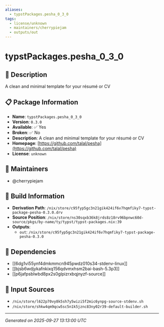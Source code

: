 ```yaml
---
aliases:
  - typstPackages.pesha_0_3_0
tags:
  - license/unknown
  - maintainers/cherrypiejam
  - outputs/out
---
```


# typstPackages.pesha_0_3_0

## 📝 Description

A clean and minimal template for your résumé or CV

## 📋 Package Information

- **Name**: `typstPackages.pesha_0_3_0`
- **Version**: `0.3.0`
- **Available**: ✅ Yes
- **Broken**: ✅ No
- **Description**: A clean and minimal template for your résumé or CV
- **Homepage**: [https://github.com/talal/pesha](https://github.com/talal/pesha)
- **License**: `unknown`
## 👥 Maintainers

- @cherrypiejam


## 🔧 Build Information

- **Derivation Path**: `/nix/store/c95fyp5gc3n21gik424if6v7hqmfiky7-typst-package-pesha-0.3.0.drv`
- **Source Position**: `/nix/store/ns30sqxb36k8jrds8z18rv96bpnwc60d-source/pkgs/by-name/ty/typst/typst-packages.nix:39`
- **Outputs**:
  - `out`:  `/nix/store/c95fyp5gc3n21gik424if6v7hqmfiky7-typst-package-pesha-0.3.0`

## 🔗 Dependencies

- [[6dg1vi55ynf4dmkmmcn945pwdz010s34-stdenv-linux]]
- [[bjsb6wdjykafnkixq156qdvmxhsm2bai-bash-5.3p3]]
- [[p6jafpsblwbd8px2s0glpizrxbqjnyzf-source]]

## 📁 Input Sources

- `/nix/store/l622p70vy8k5sh7y5wizi5f2mic6ynpg-source-stdenv.sh`
- `/nix/store/shkw4qm9qcw5sc5n1k5jznc83ny02r39-default-builder.sh`

---
*Generated on 2025-09-27 13:13:00 UTC*
